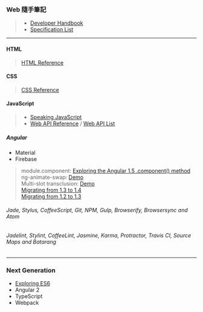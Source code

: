 ### Web 隨手筆記
> * [Developer Handbook](http://www.frontendhandbook.com/)
> * [Specification List](https://developer.mozilla.org/en-US/docs/Web/Specification_list)

***

#### HTML
> [HTML Reference](https://www.w3.org/TR/html51/index.html)

#### CSS
> [CSS Reference](http://tympanus.net/codrops/css_reference/)

#### JavaScript
> * [Speaking JavaScript](http://speakingjs.com/es5/)
> * [Web API Reference](https://developer.mozilla.org/en-US/docs/Web/API) / [Web API List](https://github.com/Shyam-Chen/Web-Cheat-Sheet/blob/master/Web-API-List.md)

##### Angular
* Material
* Firebase

> module.component: [Exploring the Angular 1.5 .component() method](https://toddmotto.com/exploring-the-angular-1-5-component-method/)<br>
> ng-animate-swap: [Demo](http://plnkr.co/edit/xAuvOc7lkNvs0TsUiysj?p=preview)<br>
> Multi-slot transclusion: [Demo](http://plnkr.co/edit/73qiILR5JRrg0NBlqw10?p=preview)<br>
> [Migrating from 1.3 to 1.4](https://docs.angularjs.org/guide/migration#migrating-from-1-3-to-1-4)<br>
> [Migrating from 1.2 to 1.3](https://docs.angularjs.org/guide/migration#migrating-from-1-2-to-1-3)
###### Jade, Stylus, CoffeeScript, Git, NPM, Gulp, Browserify, Browsersync and Atom
###### Jadelint, Stylint, CoffeeLint, Jasmine, Karma, Protractor, Travis CI, Source Maps and Batarang

***

### Next Generation
* [Exploring ES6](http://exploringjs.com/es6/)
* Angular 2
* TypeScript
* Webpack
